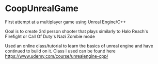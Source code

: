 # CoopUnrealGame
First attempt at a multiplayer game using Unreal Engine/C++

Goal is to create 3rd person shooter that plays similarly to Halo Reach's Firefight or Call Of Duty's Nazi Zombie mode

Used an online class/tutorial to learn the basics of unreal engine and have continued to build on it. Class I used can be found here https://www.udemy.com/course/unrealengine-cpp/
